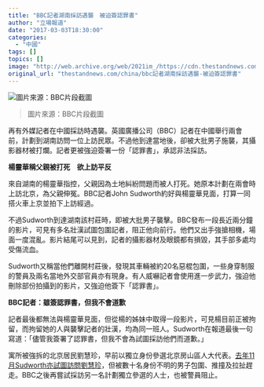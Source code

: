 ```yaml
---
title: "BBC記者湖南採訪遇襲　被迫簽認罪書"
author: "立場報道"
date: "2017-03-03T18:30:00"
categories:
  - "中國"
tags: []
topics: []
image: "http://web.archive.org/web/2021im_/https://cdn.thestandnews.com/media/photos/cache/Screen20Shot202017-03-0320at205.04.1020PM_asrKU_1200x0.png"
original_url: "thestandnews.com/china/bbc記者湖南採訪遇襲-被迫簽認罪書"
---
```

![圖片來源：BBC片段截圖](http://web.archive.org/web/2021im_/https://cdn.thestandnews.com/media/photos/cache/Screen20Shot202017-03-0320at205.04.1020PM_asrKU_1200x0.png)

> 圖片來源：BBC片段截圖

再有外媒記者在中國採訪時遇襲。英國廣播公司（BBC）記者在中國舉行兩會前，計劃到湖南訪問一位上訪民眾。不過他到達當地後，卻被大批男子施襲，其攝影器材被打爛。記者更被強迫簽署一份「認罪書」，承認非法採訪。

**楊靈華稱父親被打死　欲上訪平反**

來自湖南的楊靈華指控，父親因為土地糾紛問題而被人打死。她原本計劃在兩會時上訪北京，為父親伸冤。BBC記者John Sudworth約好與楊靈華見面，打算一同搭火車上京並拍下上訪經過。

不過Sudworth到達湖南該村莊時，即被大批男子襲擊。BBC發布一段長近兩分鐘的影片，可見有多名壯漢試圖包圍記者，阻正他向前行。他們又出手強搶相機，場面一度混亂。影片結尾可以見到，記者的攝影器材及眼鏡都有損毀，其手部多處均受傷流血。

Sudworth又稱當他們離開村莊後，發現其車輛被約20名惡棍包圍，一些身穿制服的警員及兩名當地外交部官員亦有現身。有人威嚇記者會使用進一步武力，強迫他刪除部份拍攝到的影片，又強迫他簽下「認罪書」。

**BBC記者：雖簽認罪書，但我不會道歉**

記者最後都無法與楊靈華見面，但從楊的姊妹中取得一段影片，可見楊目前正被拘留，而拘留她的人與襲擊記者的壯漢，均為同一班人。Sudworth在報道最後一句寫道：「儘管我簽署了認罪書，但我不會為試圖採訪他們而道歉。」

寓所被強拆的北京居民劉慧珍，早前以獨立身份參選北京房山區人大代表。[去年11月Sudworth亦試圖訪問劉慧珍](../../china/%E4%B8%AD%E5%9C%8B%E5%BC%8F%E6%B0%91%E4%B8%BB-%E5%A4%A7%E9%99%B8%E5%9F%BA%E5%B1%A4%E4%BA%BA%E5%A4%A7%E9%81%B8%E8%88%89-%E7%8D%A8%E7%AB%8B%E5%80%99%E9%81%B8%E4%BA%BA%E9%81%AD%E6%89%93%E5%A3%93-%E9%81%B8%E6%B0%91%E6%8A%95-%E8%92%BC%E4%BA%95%E7%A9%BA-%E8%A1%A8%E4%B8%8D%E6%BB%BF/)，但被數十名身份不明的男子包圍、推撞及拉扯趕走。BBC之後再嘗試採訪另一名計劃獨立參選的人士，也被警員阻止。